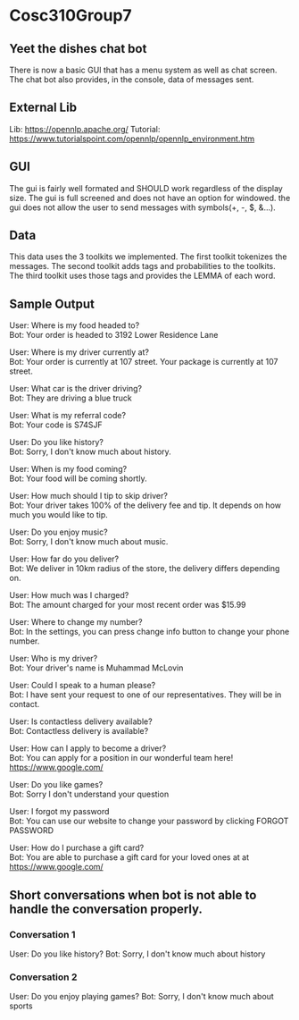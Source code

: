 # Cosc310Group7
## Yeet the dishes chat bot
There is now a basic GUI that has a menu system as well as chat screen.
The chat bot also provides, in the console, data of messages sent.

## External Lib
Lib: https://opennlp.apache.org/
Tutorial: https://www.tutorialspoint.com/opennlp/opennlp_environment.htm

## GUI
The gui is fairly well formated and SHOULD work regardless of the display size.
The gui is full screened and does not have an option for windowed.
the gui does not allow the user to send messages with symbols(+, -, $, &...).

## Data
This data uses the 3 toolkits we implemented.
The first toolkit tokenizes the messages.
The second toolkit adds tags and probabilities to the toolkits.
The third toolkit uses those tags and provides the LEMMA of each word.

## Sample Output
User: Where is my food headed to?<br/>
Bot: Your order is headed to 3192 Lower Residence Lane

User: Where is my driver currently at?<br/>
Bot: Your order is currently at 107 street. Your package is currently at 107 street.

User: What car is the driver driving?<br/>
Bot: They are driving a blue truck

User: What is my referral code?<br/>
Bot: Your code is S74SJF

User: Do you like history?<br/>
Bot: Sorry, I don't know much about history.

User: When is my food coming?<br/>
Bot: Your food will be coming shortly.

User: How much should I tip to skip driver?<br/>
Bot: Your driver takes 100% of the delivery fee and tip. It depends on how much you would like to tip.

User: Do you enjoy music?<br/>
Bot: Sorry, I don't know much about music.

User: How far do you deliver?<br/>
Bot: We deliver in 10km radius of the store, the delivery differs depending on.

User: How much was I charged?<br/>
Bot: The amount charged for your most recent order was $15.99

User: Where to change my number?<br/>
Bot: In the settings, you can press change info button to change your phone number. 

User: Who is my driver?<br/>
Bot: Your driver's name is Muhammad McLovin

User: Could I speak to a human please?<br/>
Bot: I have sent your request to one of our representatives. They will be in contact. 

User: Is contactless delivery available?<br/>
Bot: Contactless delivery is available?

User: How can I apply to become a driver?<br/>
Bot: You can apply for a position in our wonderful team here! https://www.google.com/

User: Do you like games?<br/>
Bot: Sorry I don't understand your question

User: I forgot my password<br/>
Bot: You can use our website to change your password by clicking FORGOT PASSWORD

User: How do I purchase a gift card?<br/>
Bot: You are able to purchase a gift card for your loved ones at at https://www.google.com/

## Short conversations when bot is not able to handle the conversation properly.

### Conversation 1
User: Do you like history?
Bot: Sorry, I don't know much about history

### Conversation 2
User: Do you enjoy playing games?
Bot: Sorry, I don't know much about sports
